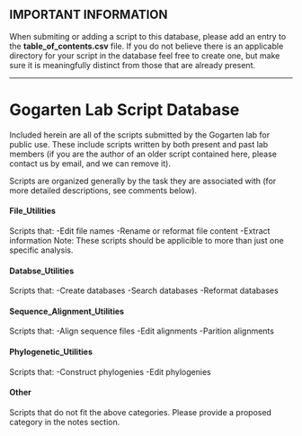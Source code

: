 ## IMPORTANT INFORMATION

When submiting or adding a script to this database, please add an entry to the **table_of_contents.csv** file. If you do not believe there is an applicable directory for your script in the database feel free to create one, but make sure it is meaningfully distinct from those that are already present. 

---

# Gogarten Lab Script Database

Included herein are all of the scripts submitted by the Gogarten lab for public use. These include scripts written by both present and past lab members (if you are the author of an older script contained here, please contact us by email, and we can remove it).

Scripts are organized generally by the task they are associated with (for more detailed descriptions, see comments below). 



#### File_Utilities
Scripts that:
-Edit file names
-Rename or reformat file content
-Extract information
Note: These scripts should be applicible to more than just one specific analysis.

#### Databse_Utilities
Scripts that:
-Create databases
-Search databases
-Reformat databases

#### Sequence_Alignment_Utilities
Scripts that:
-Align sequence files
-Edit alignments
-Parition alignments

#### Phylogenetic_Utilities
Scripts that:
-Construct phylogenies
-Edit phylogenies

#### Other
Scripts that do not fit the above categories. Please provide a proposed category in the notes section.

